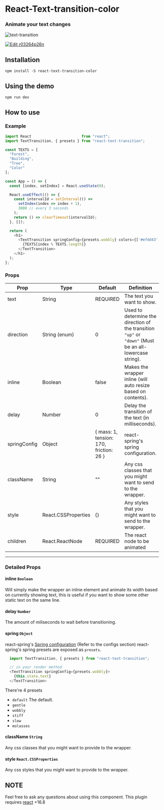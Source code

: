 # React-Text-transition-color
### Animate your text changes

![text-transition](https://raw.githubusercontent.com/WinterCore/react-text-transition/master/example-gifs/example.gif)

[![Edit r03264p26n](https://codesandbox.io/static/img/play-codesandbox.svg)](https://codesandbox.io/s/r03264p26n?view=preview)
## Installation
```npm install -S react-text-transition-color```
## Using the demo
```npm run dev```
## How to use

### Example
```javascript
import React                       from "react";
import TextTransition, { presets } from "react-text-transition";

const TEXTS = [
  "Forest",
  "Building",
  "Tree",
  "Color"
];

const App = () => {
  const [index, setIndex] = React.useState(0);

  React.useEffect(() => {
    const intervalId = setInterval(() =>
      setIndex(index => index + 1),
      3000 // every 3 seconds
    );
    return () => clearTimeout(intervalId);
  }, []);

  return (
    <h1>
      <TextTransition springConfig={presets.wobbly} colors={['#efdd43', '#57c518']}>
        {TEXTS[index % TEXTS.length]}
      </TextTransition>
    </h1>
  );
};
```

### Props
| Prop | Type | Default | Definition |
| --- | --- | --- | --- |
| text | String | REQUIRED | The text you want to show. |
| direction | String (enum) | 0 | Used to determine the direction of the transition `"up"` or `"down"` (Must be an all-lowercase string). |
| inline | Boolean | false | Makes the wrapper inline (will auto resize based on contents). |
| delay | Number | 0 | Delay the transition of the text (in milliseconds). |
| springConfig | Object | { mass: 1, tension: 170, friction: 26 } | react-spring's spring configuration. |
| className | String | "" | Any css classes that you might want to send to the wrapper. |
| style | React.CSSProperties | {} | Any styles that you might want to send to the wrapper. |
| children | React.ReactNode | REQUIRED | The react node to be animated |

___

### Detailed Props
#### inline ```Boolean```
Will simply make the wrapper an inline element and animate its width based on currently showing text, this is useful if you want to show some other static text on the same line.
#### delay ```Number```
The amount of miliseconds to wait before transitioning.
#### spring ```Object```
react-spring's [Spring configuration](https://www.react-spring.io/docs/hooks/api) (Refer to the configs section)
react-spring's spring presets are exposed as `presets`.
```javascript
  import TextTransition, { presets } from "react-text-transition";

  // in your render method
  <TextTransition springConfig={presets.wobbly}>
    {this.state.text}
  </TextTransition>
```
There're 4 presets
* ```default``` The default.
* ```gentle```
* ```wobbly```
* ```stiff```
* ```slow```
* ```molasses```
#### className ```String```
Any css classes that you might want to provide to the wrapper.
#### style ```React.CSSProperties```
Any css styles that you might want to provide to the wrapper.

## NOTE
Feel free to ask any questions about using this component.
This plugin requires [react](https://www.npmjs.com/package/react) +16.8
